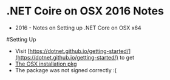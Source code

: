 .NET Coire on OSX 2016 Notes
================

* 2016 - Notes on Setting up .NET Core on OSX x64

#Setting Up

* Visit [https://dotnet.github.io/getting-started/](https://dotnet.github.io/getting-started/) to get 
* [The OSX installation pkg](https://dotnetcli.blob.core.windows.net/dotnet/dev/Installers/Latest/dotnet-osx-x64.latest.pkg)
* The package was not signed correctly :( 
